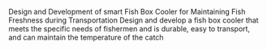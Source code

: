 Design and Development of smart Fish Box Cooler for Maintaining Fish Freshness during Transportation Design and develop a fish box cooler that meets the specific needs of fishermen and is durable, easy to transport, and can maintain the temperature of the catch
